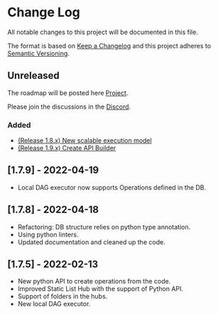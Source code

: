 # Change Log
All notable changes to this project will be documented in this file.

The format is based on [Keep a Changelog](http://keepachangelog.com/)
and this project adheres to [Semantic Versioning](http://semver.org/).

## Unreleased

The roadmap will be posted here [Project](https://github.com/plynx-team/plynx/projects).

Please join the discussions in the [Discord](https://discord.gg/ZC3wY2J).

### Added
- [(Release 1.8.x) New scalable execution model](https://github.com/plynx-team/plynx/projects/3)
- [(Release 1.9.x) Create API Builder](https://github.com/plynx-team/plynx/projects/4)

## [1.7.9] - 2022-04-19

- Local DAG executor now supports Operations defined in the DB.

## [1.7.8] - 2022-04-18

- Refactoring: DB structure relies on python type annotation.
- Using python linters.
- Updated documentation and cleaned up the code.

## [1.7.5] - 2022-02-13

- New python API to create operations from the code.
- Improved Static List Hub with the support of Python API.
- Support of folders in the hubs.
- New local DAG executor.
